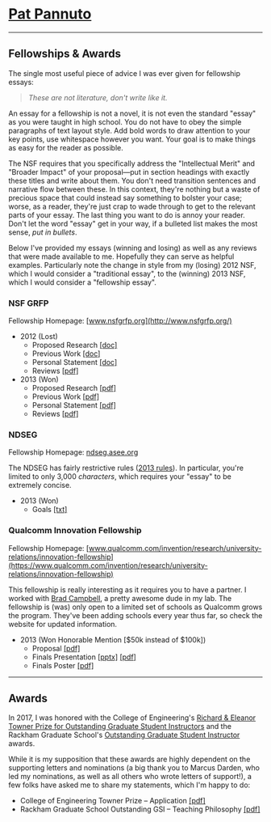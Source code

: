 <div class="page-header">
  <h1><a href="/" style="color: inherit;">Pat Pannuto</a></h1>
</div>

---

Fellowships & Awards
--------------------

The single most useful piece of advice I was ever given for fellowship essays:

> _These are not literature, don't write like it._

An essay for a fellowship is not a novel, it is not even the standard "essay" as
you were taught in high school.
You do not have to obey the simple paragraphs of text layout style. Add bold
words to draw attention to your key points, use whitespace however you want.
Your goal is to make things as easy for the reader as possible.

The NSF requires that you specifically address the "Intellectual Merit" and
"Broader Impact" of your proposal&mdash;put in section headings with exactly
these titles and write about them.
You don't need transition sentences and narrative flow between these.
In this context, they're nothing but a waste of precious space that could
instead say something to bolster your case; worse, as a reader, they're just
crap to wade through to get to the relevant parts of your essay.
The last thing you want to do is annoy your reader.
Don't let the word "essay" get in your way, if a bulleted list makes the most
sense, _put in bullets_.

Below I've provided my essays (winning and losing) as well as any reviews that
were made available to me.
Hopefully they can serve as helpful examples.
Particularly note the change in style from my (losing) 2012 NSF, which I would
consider a "traditional essay", to the (winning) 2013 NSF, which I would
consider a "fellowship essay".

### NSF GRFP
Fellowship Homepage: [www.nsfgrfp.org](http://www.nsfgrfp.org/)

 * 2012 (Lost)
    * Proposed Research <a href="/fellowships/2012-ppannuto-nsf-proposed.doc">[doc]</a>
    * Previous Work <a href="/fellowships/2012-ppannuto-nsf-previous.doc">[doc]</a>
    * Personal Statement <a href="/fellowships/2012-ppannuto-nsf-personal.doc">[doc]</a>
    * Reviews <a href="/fellowships/2012-ppannuto-nsf-reviews.pdf">[pdf]</a>
 * 2013 (Won)
    * Proposed Research <a href="/fellowships/2013-ppannuto-nsf-proposed.pdf">[pdf]</a>
    * Previous Work <a href="/fellowships/2013-ppannuto-nsf-previous.pdf">[pdf]</a>
    * Personal Statement <a href="/fellowships/2013-ppannuto-nsf-personal.pdf">[pdf]</a>
    * Reviews <a href="/fellowships/2013-ppannuto-nsf-reviews.pdf">[pdf]</a>

### NDSEG
Fellowship Homepage: [ndseg.asee.org](http://ndseg.asee.org/)

The NDSEG has fairly restrictive rules (<a href="/fellowships/2013-ndseg-rules.txt">2013 rules</a>).
In particular, you're limited to only 3,000 _characters_, which requires
your "essay" to be extremely concise.

 * 2013 (Won)
    * Goals <a href="/fellowships/2013-ppannuto-ndseg.txt">[txt]</a></li>

### Qualcomm Innovation Fellowship
Fellowship Homepage: [www.qualcomm.com/invention/research/university-relations/innovation-fellowship](https://www.qualcomm.com/invention/research/university-relations/innovation-fellowship)

This fellowship is really interesting as it requires you to have a partner. I
worked with [Brad Campbell](http://bradcampbell.com), a pretty
awesome dude in my lab. The fellowship is (was) only open to a limited set of
schools as Qualcomm grows the program. They've been adding schools every year
thus far, so check the website for updated information.

 * 2013 (Won Honorable Mention [$50k instead of $100k])
    * Proposal <a href="/fellowships/2013-bradjc-ppannuto-quinf.pdf">[pdf]</a>
    * Finals Presentation <a href="/fellowships/2013-bradjc-ppannuto-quinf-finals-proposal.pptx">[pptx]</a> <a href="/fellowships/2013-bradjc-ppannuto-quinf-finals-proposal-handouts.pdf">[pdf]</a>
    * Finals Poster <a href="/fellowships/2013-bradjc-ppannuto-quinf-finals-poster.pdf">[pdf]</a>

---


Awards
------

[towner17]: https://crlte.engin.umich.edu/grants-awards-certificate/towner-prize/towner-prize-winners/
[rackham17]: http://www.rackham.umich.edu/faculty-staff/awards/student-funding/outstanding-graduate-student-instructor-awards#recipients

In 2017, I was honored with the College of Engineering's [Richard & Eleanor
Towner Prize for Outstanding Graduate Student Instructors][towner17] and the
Rackham Graduate School's [Outstanding Graduate Student Instructor][rackham17]
awards.

While it is my supposition that these awards are highly dependent on the
supporting letters and nominations (a big thank you to Marcus Darden, who
led my nominations, as well as all others who wrote letters of support!),
a few folks have asked me to share my statements, which I'm happy to do:

  * College of Engineering Towner Prize &ndash; Application <a href="/awards/towner17pannuto.pdf">[pdf]</a>
  * Rackham Graduate School Outstanding GSI &ndash; Teaching Philosophy <a href="/awards/rackham17pannuto.pdf">[pdf]</a>

<!--
<h3>Musings</h3>
<p>Some small miscellaneous writings I've done over the years</p>
<ul>
	<li><a href="writings/makefiles.html">An Introduction to Makefiles and HOW they work</a></li>
	<li><a href="writings/quirks.html">Some interesting C 'gotchas', particularly when playing in the embedded space</a></li>
	<li><a href="writings/tips.html">Random Tips</a></li>
</ul>

<h3>Recommended Reads</h3>
<ul>
	<li><a href="http://www.zaval.org/resources/library/butenhof1.html">David Butenhorf on recursive mutexes</a></li>
	<li><a href="http://www.muppetlabs.com/~breadbox/software/tiny/teensy.html">A nice "down to the metal" explanation of minimalist programs</a></li>
</ul>

<h3>Useful Resources</h3>
<ul>
	<li><a href="http://www.alexhunterlang.com/nsf-fellowship">A nice collection of links for the NSF GRFP. Most importantly, links to several previous winning essays</a>
	<li><a href="http://www.aosabook.org/en/llvm.html">One of the better introductions to LLVM I've found</a></li>
	<li><a href="http://www.pygtk.org/articles/subclassing-gobject/sub-classing-gobject-in-python.htm">A (somewhat dated) introduction to gobjects in PyGTK</a></li>
</ul>-->
<!-- http://www.win.tue.nl/~aeb/linux/vfs/trail-2.html -->

